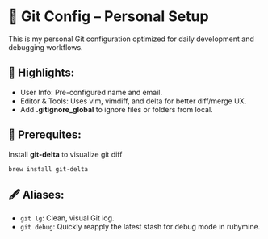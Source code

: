 # 🧰 Git Config – Personal Setup
This is my personal Git configuration optimized for daily development and debugging workflows.

## 🧱 Highlights:
* User Info: Pre-configured name and email.
* Editor & Tools: Uses vim, vimdiff, and delta for better diff/merge UX.
* Add **.gitignore_global** to ignore files or folders from local.

## 🔧 Prerequites:
Install **git-delta** to visualize git diff
```
brew install git-delta
```

## 🖋️ Aliases:
* `git lg`: Clean, visual Git log.
* `git debug`: Quickly reapply the latest stash for debug mode in rubymine.
